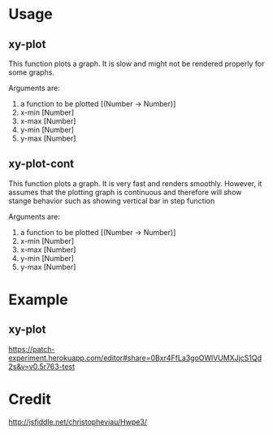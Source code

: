 Usage
=====

xy-plot
-------

This function plots a graph. It is slow and might not be rendered properly
for some graphs.

Arguments are:

1. a function to be plotted [(Number -> Number)]
2. x-min [Number]
3. x-max [Number]
4. y-min [Number]
5. y-max [Number]

xy-plot-cont
------------

This function plots a graph. It is very fast and renders smoothly. However,
it assumes that the plotting graph is continuous and therefore will show
stange behavior such as showing vertical bar in step function

Arguments are:

1. a function to be plotted [(Number -> Number)]
2. x-min [Number]
3. x-max [Number]
4. y-min [Number]
5. y-max [Number]

Example
=======

xy-plot
-------

https://patch-experiment.herokuapp.com/editor#share=0Bxr4FfLa3goOWlVUMXJjcS1Qd2s&v=v0.5r763-test

Credit
======

http://jsfiddle.net/christopheviau/Hwpe3/
